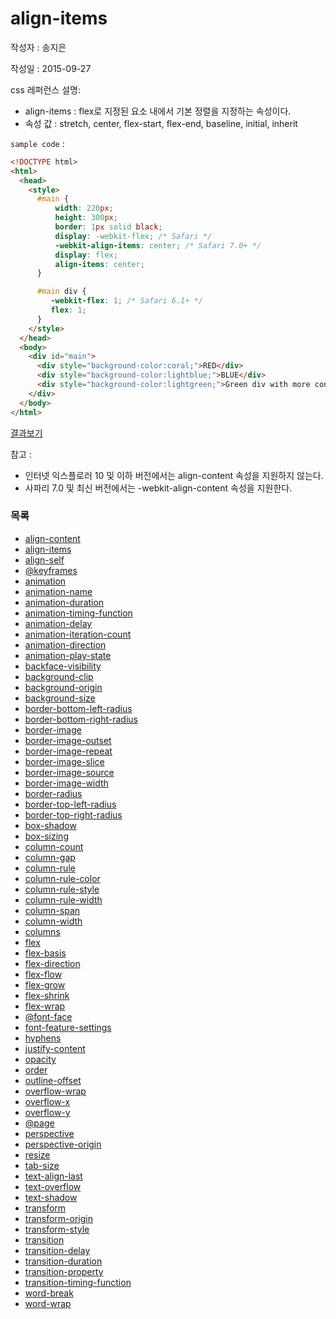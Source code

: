 # align-items

작성자 : 송지은

작성일 : 2015-09-27

css 레퍼런스 설명: 
- align-items : flex로 지정된 요소 내에서 기본 정렬을 지정하는 속성이다.
- 속성 값 : stretch, center, flex-start, flex-end, baseline, initial, inherit

`sample code` : 

```html
<!DOCTYPE html>
<html>
  <head>
    <style>
      #main {
          width: 220px;
          height: 300px;
          border: 1px solid black; 
          display: -webkit-flex; /* Safari */
          -webkit-align-items: center; /* Safari 7.0+ */
          display: flex;
          align-items: center;
      }

      #main div {
         -webkit-flex: 1; /* Safari 6.1+ */
         flex: 1;
      }
    </style>
  </head>
  <body>
    <div id="main">
      <div style="background-color:coral;">RED</div>
      <div style="background-color:lightblue;">BLUE</div>
      <div style="background-color:lightgreen;">Green div with more content.</div>
    </div>
  </body>
</html>
```

[결과보기](http://www.w3schools.com/cssref/tryit.asp?filename=trycss3_align-items)


참고 : 
- 인터넷 익스플로러 10 및 이하 버전에서는 align-content 속성을 지원하지 않는다.
- 사파리 7.0 및 최신 버전에서는 -webkit-align-content 속성을 지원한다.

### 목록
* [align-content](align-content.md)
* [align-items](align-items.md)
* [align-self](align-self.md)
* [@keyframes](@keyframes.md)
* [animation](animation.md)
* [animation-name](animation-name.md)
* [animation-duration](animation-duration.md)
* [animation-timing-function](animation-timing-function.md)
* [animation-delay](animation-delay.md)
* [animation-iteration-count](animation-iteration-count.md)
* [animation-direction](animation-direction.md)
* [animation-play-state](animation-play-state.md)
* [backface-visibility](backface-visibility.md)
* [background-clip](background-clip.md)
* [background-origin](background-origin.md)
* [background-size](background-size.md)
* [border-bottom-left-radius](border-bottom-left-radius.md)
* [border-bottom-right-radius](border-bottom-right-radius.md)
* [border-image](border-image.md)
* [border-image-outset](border-image-outset.md)
* [border-image-repeat](border-image-repeat.md)
* [border-image-slice](border-image-slice.md)
* [border-image-source](border-image-source.md)
* [border-image-width](border-image-width.md)
* [border-radius](border-radius.md)
* [border-top-left-radius](border-top-left-radius.md)
* [border-top-right-radius](border-top-right-radius.md)
* [box-shadow](box-shadow.md)
* [box-sizing](box-sizing.md)
* [column-count](column-count.md)
* [column-gap](column-gap.md)
* [column-rule](column-rule.md)
* [column-rule-color](column-rule-color.md)
* [column-rule-style](column-rule-style.md)
* [column-rule-width](column-rule-width.md)
* [column-span](column-span.md)
* [column-width](column-width.md)
* [columns](columns.md)
* [flex](flex.md)
* [flex-basis](flex-basis.md)
* [flex-direction](flex-direction.md)
* [flex-flow](flex-flow.md)
* [flex-grow](flex-grow.md)
* [flex-shrink](flex-shrink.md)
* [flex-wrap](flex-wrap.md)
* [@font-face](@font-face.md)
* [font-feature-settings](font-feature-settings.md)
* [hyphens](hyphens.md)
* [justify-content](justify-content.md)
* [opacity](opacity.md)
* [order](order.md)
* [outline-offset](outline-offset.md)
* [overflow-wrap](overflow-wrap.md)
* [overflow-x](overflow-x.md)
* [overflow-y](overflow-y.md)
* [@page](@page.md)
* [perspective](perspective.md)
* [perspective-origin](perspective-origin.md)
* [resize](resize.md)
* [tab-size](tab-size.md)
* [text-align-last](text-align-last.md)
* [text-overflow](text-overflow.md)
* [text-shadow](text-shadow.md)
* [transform](transform.md)
* [transform-origin](transform-origin.md)
* [transform-style](transform-style.md)
* [transition](transition.md)
* [transition-delay](transition-delay.md)
* [transition-duration](transition-duration.md)
* [transition-property](transition-property.md)
* [transition-timing-function](transition-timing-function.md)
* [word-break](word-break.md)
* [word-wrap](word-wrap.md)